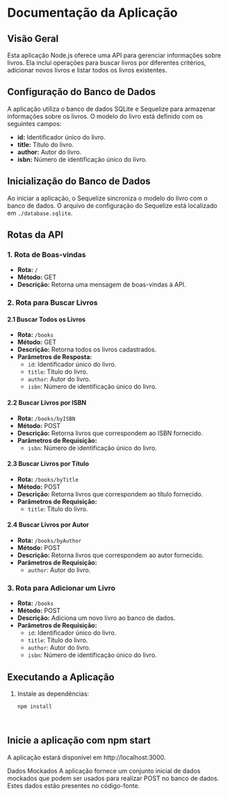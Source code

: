 # Documentação da Aplicação

## Visão Geral

Esta aplicação Node.js oferece uma API para gerenciar informações sobre livros. Ela inclui operações para buscar livros por diferentes critérios, adicionar novos livros e listar todos os livros existentes.

## Configuração do Banco de Dados

A aplicação utiliza o banco de dados SQLite e Sequelize para armazenar informações sobre os livros. O modelo do livro está definido com os seguintes campos:

- **id:** Identificador único do livro.
- **title:** Título do livro.
- **author:** Autor do livro.
- **isbn:** Número de identificação único do livro.

## Inicialização do Banco de Dados

Ao iniciar a aplicação, o Sequelize sincroniza o modelo do livro com o banco de dados. O arquivo de configuração do Sequelize está localizado em `./database.sqlite`.

## Rotas da API

### 1. Rota de Boas-vindas

- **Rota:** `/`
- **Método:** GET
- **Descrição:** Retorna uma mensagem de boas-vindas à API.

### 2. Rota para Buscar Livros

#### 2.1 Buscar Todos os Livros

- **Rota:** `/books`
- **Método:** GET
- **Descrição:** Retorna todos os livros cadastrados.
- **Parâmetros de Resposta:**
  - `id`: Identificador único do livro.
  - `title`: Título do livro.
  - `author`: Autor do livro.
  - `isbn`: Número de identificação único do livro.

#### 2.2 Buscar Livros por ISBN

- **Rota:** `/books/byISBN`
- **Método:** POST
- **Descrição:** Retorna livros que correspondem ao ISBN fornecido.
- **Parâmetros de Requisição:**
  - `isbn`: Número de identificação único do livro.

#### 2.3 Buscar Livros por Título

- **Rota:** `/books/byTitle`
- **Método:** POST
- **Descrição:** Retorna livros que correspondem ao título fornecido.
- **Parâmetros de Requisição:**
  - `title`: Título do livro.

#### 2.4 Buscar Livros por Autor

- **Rota:** `/books/byAuthor`
- **Método:** POST
- **Descrição:** Retorna livros que correspondem ao autor fornecido.
- **Parâmetros de Requisição:**
  - `author`: Autor do livro.

### 3. Rota para Adicionar um Livro

- **Rota:** `/books`
- **Método:** POST
- **Descrição:** Adiciona um novo livro ao banco de dados.
- **Parâmetros de Requisição:**
  - `id`: Identificador único do livro.
  - `title`: Título do livro.
  - `author`: Autor do livro.
  - `isbn`: Número de identificação único do livro.

## Executando a Aplicação

1. Instale as dependências:
   ```bash
   npm install




## Inicie a aplicação com npm start

A aplicação estará disponível em http://localhost:3000.

Dados Mockados
A aplicação fornece um conjunto inicial de dados mockados que podem ser usados para realizar POST no banco de dados. Estes dados estão presentes no código-fonte.